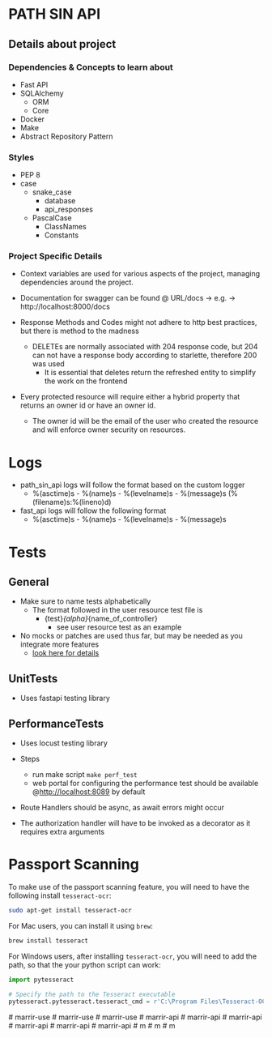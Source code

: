 # PATH SIN API

## Details about project

### Dependencies & Concepts to learn about

* Fast API
* SQLAlchemy
    * ORM
    * Core
* Docker
* Make
* Abstract Repository Pattern

### Styles

* PEP 8
* case
    * snake_case
        * database
        * api_responses
    * PascalCase
        * ClassNames
        * Constants

### Project Specific Details

* Context variables are used for various aspects of the project, managing dependencies around the project.
* Documentation for swagger can be found @ URL/docs -> e.g. -> http://localhost:8000/docs

* Response Methods and Codes might not adhere to http best practices, but there is method to the madness
    * DELETEs are normally associated with 204 response code, but 204 can not have a response body according to
      starlette, therefore 200 was used
        * It is essential that deletes return the refreshed entity to simplify the work on the frontend

* Every protected resource will require either a hybrid property that returns an owner id or have an owner id.
    * The owner id will be the email of the user who created the resource and will enforce owner security on resources.

# Logs

* path_sin_api logs will follow the format based on the custom logger
    * %(asctime)s - %(name)s - %(levelname)s - %(message)s (%(filename)s:%(lineno)d)
* fast_api logs will follow the following format
    * %(asctime)s - %(name)s - %(levelname)s - %(message)s

# Tests

## General

* Make sure to name tests alphabetically
    * The format followed in the user resource test file is
        * {test}_{alpha}_{name_of_controller}
            * see user resource test as an example
* No mocks or patches are used thus far, but may be needed as you integrate more features
    * [look here for details](https://realpython.com/python-mock-library/#what-is-mocking)

## UnitTests

* Uses fastapi testing library

## PerformanceTests

* Uses locust testing library
* Steps
    * run make script ```make perf_test```
    * web portal for configuring the performance test should be available @[http://localhost:8089](http:localhost:8089)
      by default

* Route Handlers should be async, as await errors might occur
* The authorization handler will have to be invoked as a decorator as it requires extra arguments


# Passport Scanning

To make use of the passport scanning feature, you will need to have the following install `tesseract-ocr`:

```bash
sudo apt-get install tesseract-ocr
```

For Mac users, you can install it using `brew`:

```bash
brew install tesseract
```

For Windows users, after installing `tesseract-ocr`, you will need to add the path, so that the your python script can work:

```python
import pytesseract

# Specify the path to the Tesseract executable
pytesseract.pytesseract.tesseract_cmd = r'C:\Program Files\Tesseract-OCR\tesseract.exe'
```
#   m a r r i r - u s e  
 #   m a r r i r - u s e  
 #   m a r r i r - u s e  
 #   m a r r i r - a p i  
 #   m a r r i r - a p i  
 #   m a r r i r - a p i  
 #   m a r r i r - a p i  
 #   m a r r i r - a p i  
 #   m a r r i r - a p i  
 #   m  
 #   m  
 #   m  
 
